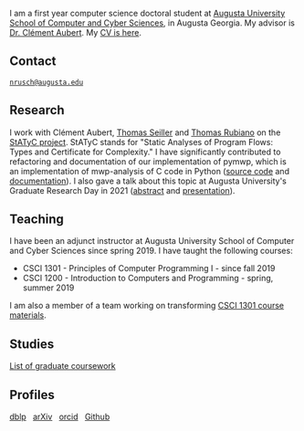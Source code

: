 I am a first year computer science doctoral student at 
[Augusta University](https://www.augusta.edu/) 
[School of Computer and Cyber Sciences](https://www.augusta.edu/ccs/), 
in Augusta Georgia. My advisor is 
[Dr. Clément Aubert](https://spots.augusta.edu/caubert/).
My [CV is here](./cv.pdf).

## Contact

[`nrusch@augusta.edu`](mailto:nrusch@augusta.edu)

## Research

I work with Clément Aubert, [Thomas Seiller](https://www.seiller.org/) and 
[Thomas Rubiano](https://people.irisa.fr/Thomas.Rubiano/) on the 
[StATyC project](https://spots.augusta.edu/caubert/research/statyc). 
StATyC stands for "Static Analyses of Program Flows: Types and Certificate for 
Complexity." I have significantly contributed to refactoring and documentation 
of our implementation of pymwp, which is an implementation of mwp-analysis of 
C code in Python ([source code](https://github.com/seiller/pymwp) and 
[documentation](https://seiller.github.io/pymwp/)). I also gave a talk about 
this topic at Augusta University's Graduate Research Day in 2021 
([abstract](./posts/grd) and [presentation](https://youtu.be/J8QtGZgTOQM)).

## Teaching

I have been an adjunct instructor at Augusta University School of Computer and 
Cyber Sciences since spring 2019. I have taught the following courses:

- CSCI 1301 - Principles of Computer Programming I - since fall 2019
- CSCI 1200 - Introduction to Computers and Programming - spring, summer 2019

I am also a member of a team working on transforming [CSCI 1301 course materials](https://csci-1301.github.io/about.html).

## Studies



[List of graduate coursework](./posts/coursework)


## Profiles

[dblp](https://dblp.org/pid/296/3722)
&nbsp; [arXiv](https://arxiv.org/search/?query=Rusch%2C+Neea&searchtype=author)
&nbsp; [orcid](https://orcid.org/0000-0002-7354-5330)
&nbsp; [Github](https://github.com/nkrusch)

